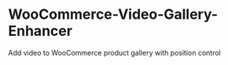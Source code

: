 # WooCommerce-Video-Gallery-Enhancer
Add video to WooCommerce product gallery with position control
